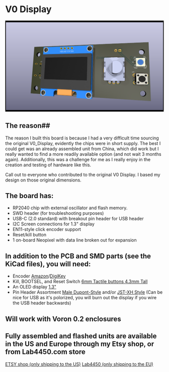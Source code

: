 # V0 Display #
![V-Naught_Display_RP2040](Images/V0_Display-front.png)

## The reason##

The reason I built this board is because I had a very difficult time sourcing the original V0_Display, evidently the chips were in short supply. The best I could get was an already assembled unit from China, which did work
but I really wanted to find a more readily available option (and not wait 3 months again). Additionally, this was a challenge for me as I really enjoy in the creation and testing of hardware like this. 

Call out to everyone who contributed to the original V0 Display. I based my design on those original dimensions. 

## The board has: ##
 - RP2040 chip with external oscillator and flash memory. 
 - SWD header (for troubleshooting purposes)
 - USB-C (2.0 standard) with breakout pin header for USB header
 - I2C Screen connections for 1.3" display
 - EN11-style click encoder support
 - Reset/kill button
 - 1 on-board Neopixel with data line broken out for expansion
 
## In addition to the PCB and SMD parts (see the KiCad files), you will need: ##
 - Encoder [Amazon](https://www.amazon.com/DIYhz-Rotary-Encoder-Digital-Potentiometer/dp/B07D3D64X7)/[DigiKey](https://www.digikey.com/product-detail/en/tt-electronics-bi/EN11-HSB1AF15/987-1186-ND/2408764) 
 - Kill, BOOTSEL, and Reset Switch [6mm Tactile buttons 4.3mm Tall](https://www.amazon.com/BOJACK-Pushbutton-Switches-Momentary-Assortment/dp/B07ZBHXBZ4)
 - An OLED display [1.3"](https://www.amazon.com/HiLetgo-Serial-SSH1106-Display-Arduino/dp/B01MRR4LVE/)
 - Pin Header Assortment [Male Dupont-Style](https://www.amazon.com/MCIGICM-Header-2-45mm-Arduino-Connector/dp/B07PKKY8BX/ref=sr_1_3) and/or [JST-XH Style](https://www.amazon.com/GeeBat-460pcs-Connector-Housing-Adapter/dp/B01MCZE2HM/ref=sr_1_4) (Can be nice for USB as it's polorized, you will burn out the display if you wire the USB header backwards)

## Will work with Voron 0.2 enclosures ##

## Fully assembled and flashed units are available in the US and Europe through my Etsy shop, or from Lab4450.com store ##
[ETSY shop (only shipping to the US)](https://www.etsy.com/listing/1458617388/voron0-13-display-based-on-the-rp2040)
[Lab4450 (only shipping to the EU)](https://lab4450.com/product/voron-v02-rp2040-display/)
